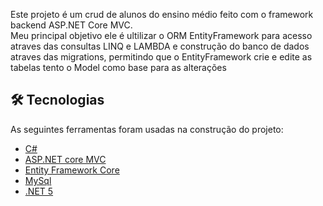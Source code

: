 
<p> Este projeto é um crud de alunos do ensino médio feito com o framework backend ASP.NET Core MVC.<br>
Meu principal objetivo ele é ultilizar o ORM EntityFramework para acesso atraves das consultas LINQ e LAMBDA e 
construção do banco de dados atraves das migrations, permitindo que o EntityFramework crie e edite as tabelas tento o Model como base para as alterações
</p>



## 🛠 Tecnologias
As seguintes ferramentas foram usadas na construção do projeto:

- [C#](https://docs.microsoft.com/pt-br/dotnet/csharp/)
- [ASP.NET core MVC](https://docs.microsoft.com/pt-br/aspnet/core/tutorials/first-mvc-app/start-mvc?view=aspnetcore-5.0&tabs=visual-studio)
- [Entity Framework Core](https://docs.microsoft.com/pt-br/ef/)
- [MySql](https://www.mysql.com/)
- [.NET 5](https://dotnet.microsoft.com/download/dotnet/5.0)
